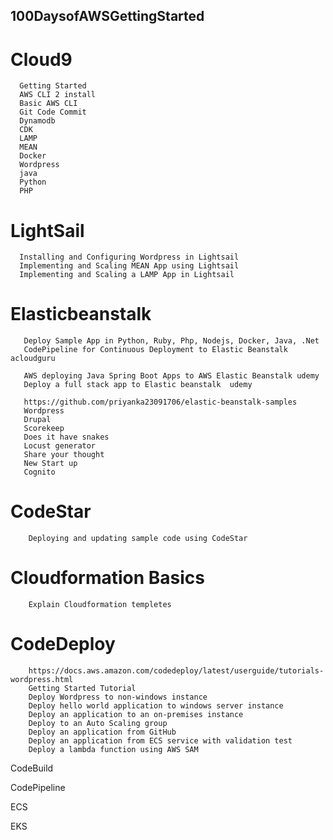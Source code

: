 ## 100DaysofAWSGettingStarted

# Cloud9
      Getting Started 
      AWS CLI 2 install 
      Basic AWS CLI 
      Git Code Commit 
      Dynamodb 
      CDK 
      LAMP 
      MEAN 
      Docker 
      Wordpress 
      java 
      Python
      PHP      
      
  
# LightSail
      Installing and Configuring Wordpress in Lightsail
      Implementing and Scaling MEAN App using Lightsail
      Implementing and Scaling a LAMP App in Lightsail

# Elasticbeanstalk 
       Deploy Sample App in Python, Ruby, Php, Nodejs, Docker, Java, .Net 
       CodePipeline for Continuous Deployment to Elastic Beanstalk acloudguru

       AWS deploying Java Spring Boot Apps to AWS Elastic Beanstalk udemy 
       Deploy a full stack app to Elastic beanstalk  udemy 

       https://github.com/priyanka23091706/elastic-beanstalk-samples
       Wordpress
       Drupal
       Scorekeep 
       Does it have snakes
       Locust generator 
       Share your thought 
       New Start up 
       Cognito 
   
# CodeStar 
        Deploying and updating sample code using CodeStar 

# Cloudformation Basics 
        Explain Cloudformation templetes 
        
# CodeDeploy
        https://docs.aws.amazon.com/codedeploy/latest/userguide/tutorials-wordpress.html
        Getting Started Tutorial 
        Deploy Wordpress to non-windows instance 
        Deploy hello world application to windows server instance 
        Deploy an application to an on-premises instance 
        Deploy to an Auto Scaling group 
        Deploy an application from GitHub 
        Deploy an application from ECS service with validation test 
        Deploy a lambda function using AWS SAM 

CodeBuild 

CodePipeline


ECS

EKS 

